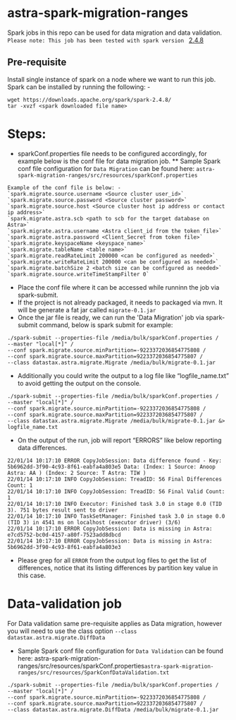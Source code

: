 # astra-spark-migration-ranges

Spark jobs in this repo can be used for data migration and data validation.
`Please note: This job has been tested with spark version ` [2.4.8](https://downloads.apache.org/spark/spark-2.4.8/)

## Pre-requisite

Install single instance of spark on a node where we want to run this job. Spark can be installed by running the following: -

```
wget https://downloads.apache.org/spark/spark-2.4.8/
tar -xvzf <spark downloaded file name>
```

# Steps:

- sparkConf.properties file needs to be configured accordingly, for example below is the conf file for data migration job.
  \*\* Sample Spark conf file configuration for `Data Migration` can be found here: `astra-spark-migration-ranges/src/resources/sparkConf.properties`

```
Example of the conf file is below: -
`spark.migrate.source.username <Source cluster user_id>`
`spark.migrate.source.password <Source cluster password>`
`spark.migrate.source.host <Source cluster host ip address or contact ip address>`
`spark.migrate.astra.scb <path to scb for the target database on Astra>`
`spark.migrate.astra.username <Astra client_id from the token file>`
`spark.migrate.astra.password <Client_Secret from token file>`
`spark.migrate.keyspaceName <keyspace name>`
`spark.migrate.tableName <table name>`
`spark.migrate.readRateLimit 200000 <can be configured as needed>`
`spark.migrate.writeRateLimit 200000 <can be configured as needed>`
`spark.migrate.batchSize 2 <batch size can be configured as needed>`
`spark.migrate.source.writeTimeStampFilter 0`
```

- Place the conf file where it can be accessed while runninn the job via spark-submit.
- If the project is not already packaged, it needs to packaged via mvn. It will be generate a fat jar called `migrate-0.1.jar`
- Once the jar file is ready, we can run the 'Data Migration' job via spark-submit command, below is spark submit for example:

```
./spark-submit --properties-file /media/bulk/sparkConf.properties /
--master "local[*]" /
--conf spark.migrate.source.minPartition=-9223372036854775808 /
--conf spark.migrate.source.maxPartition=9223372036854775807 /
--class datastax.astra.migrate.Migrate /media/bulk/migrate-0.1.jar
```

- Additionally you could write the output to a log file like “logfile_name.txt” to avoid getting the output on the console.

```
./spark-submit --properties-file /media/bulk/sparkConf.properties /
--master "local[*]" /
--conf spark.migrate.source.minPartition=-9223372036854775808 /
--conf spark.migrate.source.maxPartition=9223372036854775807 /
--class datastax.astra.migrate.Migrate /media/bulk/migrate-0.1.jar &> logfile_name.txt
```

- On the output of the run, job will report “ERRORS” like below reporting data differences.

```
22/01/14 10:17:10 ERROR CopyJobSession: Data difference found - Key: 5b6962dd-3f90-4c93-8f61-eabfa4a803e5 Data: (Index: 1 Source: Anoop Astra: AA ) (Index: 2 Source: T Astra: TIW )
22/01/14 10:17:10 INFO CopyJobSession: TreadID: 56 Final Differences Count: 1
22/01/14 10:17:10 INFO CopyJobSession: TreadID: 56 Final Valid Count: 1
22/01/14 10:17:10 INFO Executor: Finished task 3.0 in stage 0.0 (TID 3). 751 bytes result sent to driver
22/01/14 10:17:10 INFO TaskSetManager: Finished task 3.0 in stage 0.0 (TID 3) in 4541 ms on localhost (executor driver) (3/6)
22/01/14 10:17:10 ERROR CopyJobSession: Data is missing in Astra: e7cd5752-bc0d-4157-a80f-7523add8dbcd
22/01/14 10:17:10 ERROR CopyJobSession: Data is missing in Astra: 5b6962dd-3f90-4c93-8f61-eabfa4a803e3
```

- Please grep for all `ERROR` from the output log files to get the list of differences, notice that its listing differences by partition key value in this case.

# Data-validation job

For Data validation same pre-requisite applies as Data migration, however you will need to use the class option `--class datastax.astra.migrate.DiffData`

- Sample Spark conf file configuration for `Data Validation` can be found here: astra-spark-migration-ranges/src/resources/sparkConf.properties`astra-spark-migration-ranges/src/resources/SparkConfDataValidation.txt`

```
./spark-submit --properties-file /media/bulk/sparkConf.properties /
--master "local[*]" /
--conf spark.migrate.source.minPartition=-9223372036854775808 /
--conf spark.migrate.source.maxPartition=9223372036854775807 /
--class datastax.astra.migrate.DiffData /media/bulk/migrate-0.1.jar
```
